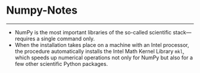 # Numpy-Notes
***

- NumPy is the most important libraries of the so-called scientific stack—requires a single command only. 
- When the installation takes place on a machine with an Intel processor, the procedure automatically installs the Intel Math Kernel Library `mkl`, which speeds up numerical operations not only for NumPy but also for a few other scientific Python packages.
